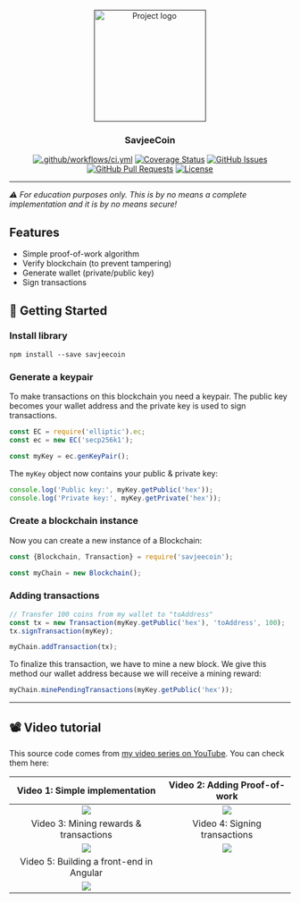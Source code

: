 <p align="center">
  <a href="" rel="noopener">
 <img width=200px height=200px src="https://i.imgur.com/VELRxXl.png" alt="Project logo"></a>
</p>

<h3 align="center">SavjeeCoin</h3>

<div align="center">

  [![.github/workflows/ci.yml](https://github.com/Phoenix-rat/VestCoin/actions/workflows/ci.yml/badge.svg)](https://github.com/Savjee/SavjeeCoin/actions/workflows/ci.yml)
  [![Coverage Status](https://coveralls.io/repos/github/Savjee/SavjeeCoin/badge.svg?branch=master)](https://coveralls.io/github/Savjee/SavjeeCoin?branch=master)
  [![GitHub Issues](https://img.shields.io/github/issues/Savjee/SavjeeCoin.svg)](https://github.com/Savjee/SavjeeCoin/issues)
  [![GitHub Pull Requests](https://img.shields.io/github/issues-pr/Savjee/SavjeeCoin.svg)](https://github.com/Savjee/SavjeeCoin/pulls)
  [![License](https://img.shields.io/badge/license-MIT-blue.svg)](/LICENSE)

</div>

---

*⚠️ For education purposes only. This is by no means a complete implementation and it is by no means secure!*

## Features

* Simple proof-of-work algorithm
* Verify blockchain (to prevent tampering)
* Generate wallet (private/public key)
* Sign transactions

## 🏁 Getting Started <a name = "getting_started"></a>

### Install library
```
npm install --save savjeecoin
```

### Generate a keypair
To make transactions on this blockchain you need a keypair. The public key becomes your wallet address and the private key is used to sign transactions.

```js
const EC = require('elliptic').ec;
const ec = new EC('secp256k1');

const myKey = ec.genKeyPair();
```

The `myKey` object now contains your public & private key:

```js
console.log('Public key:', myKey.getPublic('hex'));
console.log('Private key:', myKey.getPrivate('hex'));
```

### Create a blockchain instance
Now you can create a new instance of a Blockchain:

```js
const {Blockchain, Transaction} = require('savjeecoin');

const myChain = new Blockchain();
```

### Adding transactions
```js
// Transfer 100 coins from my wallet to "toAddress"
const tx = new Transaction(myKey.getPublic('hex'), 'toAddress', 100);
tx.signTransaction(myKey);

myChain.addTransaction(tx);
```

To finalize this transaction, we have to mine a new block. We give this method our wallet address because we will receive a mining reward:

```js
myChain.minePendingTransactions(myKey.getPublic('hex'));
```


---

## 📽 Video tutorial
This source code comes from [my video series on YouTube](https://www.youtube.com/watch?v=zVqczFZr124&list=PLzvRQMJ9HDiTqZmbtFisdXFxul5k0F-Q4). You can check them here:

| Video 1: Simple implementation | Video 2: Adding Proof-of-work |
:-------------------------:|:-------------------------:
[![](https://img.youtube.com/vi/zVqczFZr124/maxresdefault.jpg)](https://www.youtube.com/watch?v=zVqczFZr124) | [![](https://img.youtube.com/vi/HneatE69814/maxresdefault.jpg)](https://www.youtube.com/watch?v=HneatE69814)
| Video 3: Mining rewards & transactions | Video 4: Signing transactions |
[![](https://img.youtube.com/vi/fRV6cGXVQ4I/maxresdefault.jpg)](https://www.youtube.com/watch?v=fRV6cGXVQ4I) | [![](https://img.youtube.com/vi/kWQ84S13-hw/maxresdefault.jpg)](https://www.youtube.com/watch?v=kWQ84S13-hw)
| Video 5: Building a front-end in Angular
[![](https://img.youtube.com/vi/AQV0WNpE_3g/maxresdefault.jpg)](https://www.youtube.com/watch?v=AQV0WNpE_3g) |
